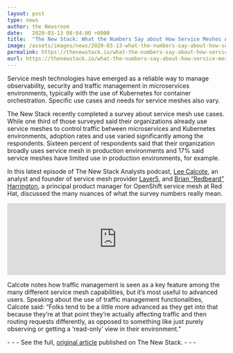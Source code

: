```yaml
---
layout: post
type: news
author: the Newsroom
date:   2020-03-13 08:04:00 +0000
title:  "The New Stack: What the Numbers Say about How Service Meshes Are Used Today"
image: /assets/images/news/2020-03-13-what-the-numbers-say-about-how-service-meshes-are-used-today/what-the-numbers-say-about-how-service-meshes-are-used-today.png
permalink: https://thenewstack.io/what-the-numbers-say-about-how-service-meshes-are-used-today/
eurl: https://thenewstack.io/what-the-numbers-say-about-how-service-meshes-are-used-today/
--- 
```


Service mesh technologies have emerged as a reliable way to manage observability, security and traffic management in microservices environments, typically with the use of Kubernetes for container orchestration. Specific use cases and needs for service meshes also vary.

The New Stack recently completed a survey about service mesh use cases. While one third of those surveyed said their organizations already use service meshes to control traffic between microservices and Kubernetes environments, adoption rates and use varied significantly among the respondents. Sixteen percent of respondents said that their organization broadly uses service mesh in production environments and 17% said service meshes have limited use in production environments, for example.

In this latest episode of The New Stack Analysts podcast, [Lee Calcote](https://www.linkedin.com/in/leecalcote), an analyst and founder of service mesh provider [Layer5](https://layer5.io/), and [Brian “Redbeard” Harrington](https://www.linkedin.com/in/brianredbeard/), a principal product manager for OpenShift service mesh at Red Hat, discussed the many nuances of what the survey numbers really mean.

<iframe width="100%" height="166" scrolling="no" frameborder="no" allow="autoplay" src="https://w.soundcloud.com/player/?url=https%3A//api.soundcloud.com/tracks/774586579%3Fsecret_token%3Ds-es7L3&amp;color=%23ff5500&amp;auto_play=false&amp;hide_related=false&amp;show_comments=true&amp;show_user=true&amp;show_reposts=false&amp;show_teaser=true"></iframe>

Calcote notes how traffic management is seen as a key feature among the many different service mesh capabilities, but it’s most useful to advanced users. Speaking about the use of traffic management functionalities, Calcote said: “Folks tend to be a little more advanced as they get into that because they’re at that point they’re actually affecting traffic and then routing requests differently, as opposed to something like just purely observing or getting a ‘read-only’ view in their environment.”

<p class="center">
-
-
- See the full, <a href="https://thenewstack.io/what-the-numbers-say-about-how-service-meshes-are-used-today/">original article</a> published on The New Stack.
-
-
-
</p>